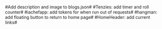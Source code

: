 #Add description and image to blogs.json#
#Tenzies: add timer and roll counter#
#iachefapp: add tokens for when run out of requests#
#hangman: add floating button to return to home page#
#HomeHeader: add current links#